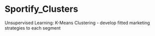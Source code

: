# Sportify_Clusters
Unsupervised Learning: K-Means Clustering - develop fitted marketing strategies to each segment
